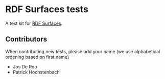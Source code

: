 # RDF Surfaces tests

A test kit for [RDF Surfaces](https://w3c-cg.github.io/rdfsurfaces/).

## Contributors

When contributing new tests, please add your name (we use alphabetical ordening based on first name)

- Jos De Roo
- Patrick Hochstenbach
